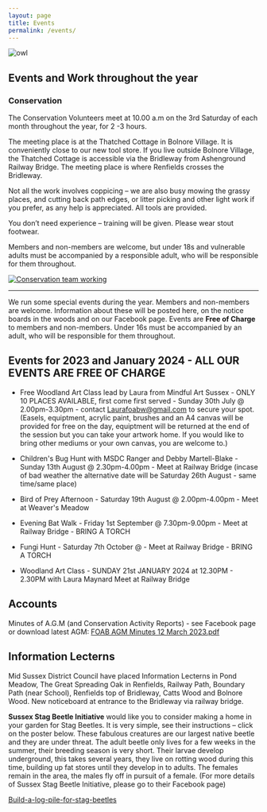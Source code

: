 ```yaml
---
layout: page
title: Events
permalink: /events/
---
```


![owl](uploads/2018/03/KIMS-PHOTO-14-640x427.jpg)

## Events and Work throughout the year

### Conservation

The Conservation Volunteers meet at 10.00 a.m on the 3rd Saturday of each month throughout the year, for 2 -3 hours. 

The meeting place is at the Thatched Cottage in Bolnore Village. It is conveniently close to our new tool store.  If you live outside Bolnore Village, the Thatched Cottage is accessible via the Bridleway from Ashenground Railway Bridge. The meeting place is where Renfields crosses the Bridleway.  

Not all the work involves coppicing – we are also busy mowing the grassy places, and cutting back path edges, or litter picking and other light work if you prefer, as any help is appreciated. All tools are provided.

You don’t need experience – training will be given.  Please wear stout footwear.

Members and non-members are welcome, but under 18s and vulnerable adults must be accompanied by a responsible adult, who will be responsible for them throughout.


[![Conservation team working](uploads/2018/11/CONSERVATION-TEAM-PM-NOV-17TH-2018-640x480.jpg)](uploads/2018/06/Conservation-Poster-Updated.pdf)

---

We run some special events during the year. Members and non-members are welcome. Information about these will be posted here, on the notice boards in the woods and on our Facebook page. Events are **Free of Charge** to members and non-members.  Under 16s must be accompanied by an adult, who will be responsible for them throughout.

## Events for 2023 and January 2024 - ALL OUR EVENTS ARE FREE OF CHARGE

- Free Woodland Art Class lead by Laura from Mindful Art Sussex - ONLY 10 PLACES AVAILABLE, first come first served - Sunday 30th July @ 2.00pm-3.30pm - contact Laurafoabw@gmail.com to secure your spot.
(Easels, equiptment, acrylic paint, brushes and an A4 canvas will be provided for free on the day, equiptment will be returned at the end of the session but you can take your artwork home. If you would like to bring other mediums or your own canvas, you are welcome to.)

- Children's Bug Hunt with MSDC Ranger and Debby Martell-Blake - Sunday 13th August @ 2.30pm-4.00pm - Meet at Railway Bridge
(incase of bad weather the alternative date will be Saturday 26th August - same time/same place)

- Bird of Prey Afternoon - Saturday 19th August @ 2.00pm-4.00pm - Meet at Weaver's Meadow
  
- Evening Bat Walk - Friday 1st September @ 7.30pm-9.00pm - Meet at Railway Bridge - BRING A TORCH

- Fungi Hunt - Saturday 7th October @ - Meet at Railway Bridge - BRING A TORCH

- Woodland Art Class - SUNDAY 21st JANUARY 2024 at 12.30PM - 2.30PM with Laura Maynard Meet at Railway Bridge

## Accounts 

Minutes of A.G.M (and Conservation Activity Reports) - see Facebook page or download latest AGM:
[FOAB AGM Minutes 12 March 2023.pdf](https://github.com/foabw/foabw.github.io/files/13078776/FOAB.AGM.Minutes.12.March.2023.pdf)



## Information Lecterns

Mid Sussex District Council have placed Information Lecterns in Pond Meadow, The Great Spreading Oak in Renfields, Railway Path, Boundary Path (near School), Renfields top of Bridleway, Catts Wood and Bolnore Wood. New noticeboard at entrance to the Bridleway via railway bridge.

**Sussex Stag Beetle Initiative** would like you to consider making a home in your garden for Stag Beetles. It is very simple, see their instructions – click on the poster below. These fabulous creatures are our largest native beetle and they are under threat. The adult beetle only lives for a few weeks in the summer, their breeding season is very short. Their larvae develop underground, this takes several years, they live on rotting wood during this time, building up fat stores until they develop in to adults. The females remain in the area, the males fly off in pursuit of a female. (For more details of Sussex Stag Beetle Initiative, please go to their Facebook page)

[Build-a-log-pile-for-stag-beetles](uploads/2018/03/Build-a-log-pile-for-stag-beetles.pdf)
